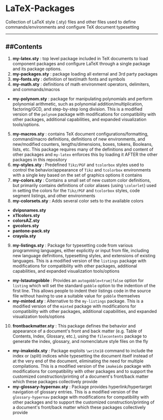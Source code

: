 # LaTeX-Packages
Collection of LaTeX style (.sty) files and other files used to define commands/environments and configure TeX document typesetting

------------
##Contents
------------
1. **my-latex.sty** : top level package included in TeX documents to load component packages and configure LaTeX through a single package and its package options.
2. **my-packages.sty** : package loading all external and 3rd party packages    
3. **my-fonts.sty** : definition of text/math fonts and symbols  
4. **my-math.sty** : definitions of math environment operators, delimiters, and commands/macros  
  * **my-polynom.sty** : package for manipulating polynomials and perform polynomial arithmetic, such as polynomial addition/multiplication, factoring/GCD, and step-by-step long division.  This is a modified version of the `polynom` package with modifications for compatibility with other packages, additional capabilities, and expanded visualization tools/options.    
5. **my-macros.sty** : contains TeX document configurations/formatting, command/macro definitions, definitions of new environments, and new/modified counters, lengths/dimensions, boxes, tokens, Booleans, lists, etc.  This package requires many of the definitions and content of other packages and `my-latex` enforces this by loading it AFTER the other packages in this repository   
6. **my-styles.sty** : Predefined `Tikz/PGF` and `tcolorbox` styles used to control the behavior/appearance of `Tikz` and `tcolorbox` environments with a single key based on the set of graphics options it contains  
7. **my-colors.sty** : Contains a small set of new custom color definitions, but primarily contains definitions of color aliases (using `\colorlet`) used in setting the colors for the `Tikz/PGF` and `tcolorbox` styles, code segment listings, and other environments
8. **my-colorsets.sty** : Adds several color sets to the available colors       
  * **dvipsnames.sty**
  * **x11colors.sty**
  * **colorsAZ.sty**  
  * **gvcolors.sty**  
  * **pantone-pack.sty**  
  * **crayola.sty**
9. **my-listings.sty** : Package for typesetting code from various programming languages, either explicitly or input from file, including new language definitions, typesetting styles, and extensions of existing languages. This is a modified version of the `listings` package with modifications for compatibility with other packages, additional capabilities, and expanded visualization tools/options   
  * **my-lstautogobble** : Provides an `autogobble=true|false` option for `listing` which will set the standard `gobble` option to the indention of the first line. This allows people to indent their listings code in the source file without having to use a suitable value for `gobble` themselves 
  * **my-minted.sty** : Alternative to the `my-listings` package. This is a modified version of the `minted` package with modifications for compatibility with other packages, additional capabilities, and expanded visualization tools/options      
10. **frontbackmatter.sty** : This package defines the behavior and appearance of a document's front and back matter (e.g. Table of Contents, Index, Glossary, etc.), using the `filecontents` package to generate the index, glossary, and nomenclature style files on the fly  
  * **my-imakeidx.sty** : Package exploits `\write18` command to include the index or (split) indices while typesetting the document itself instead of at the very end of the document, eliminating the need for multiple compilations.  This is a modified version of the `imakeidx` package with modifications for compatibility with other packages and to support the customized construction/printing of a document's front/back matter which these packages collectively provide
  * **my-glossary-hypernav.sty** : Package provides hyperlink/hypertarget navigation of glossary entries.  This is a modified version of the `glossary-hypernav` package with modifications for compatibility with other packages and to support the customized construction/printing of a document's front/back matter which these packages collectively provide  
